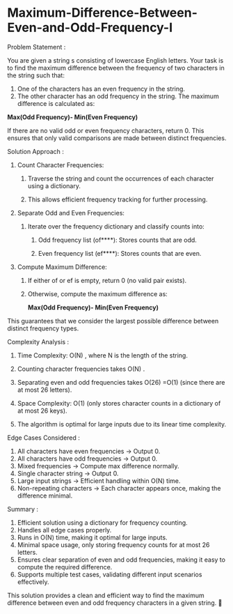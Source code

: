 # Maximum-Difference-Between-Even-and-Odd-Frequency-I

Problem Statement :


You are given a string s consisting of lowercase English letters. Your task is to find the maximum difference between the frequency of two characters in the string such that:
1. One of the characters has an even frequency in the string.
2. The other character has an odd frequency in the string.
The maximum difference is calculated as:

**Max(Odd Frequency)- Min(Even Frequency)**

If there are no valid odd or even frequency characters, return 0. This ensures that only valid comparisons are made between distinct frequencies.

Solution Approach :


1. Count Character Frequencies:

    1. Traverse the string and count the occurrences of each character using a dictionary.
  
    2. This allows efficient frequency tracking for further processing.

2. Separate Odd and Even Frequencies:

   1. Iterate over the frequency dictionary and classify counts into:

        1. Odd frequency list (of****): Stores counts that are odd.

        2. Even frequency list (ef****): Stores counts that are even.

3. Compute Maximum Difference:

   1. If either of or ef is empty, return 0 (no valid pair exists).
   2. Otherwise, compute the maximum difference as:

      **Max(Odd Frequency)- Min(Even Frequency)**

This guarantees that we consider the largest possible difference between distinct frequency types.

Complexity Analysis :

1. Time Complexity: O(N) , where N is the length of the string.

1. Counting character frequencies takes O(N) .

2. Separating even and odd frequencies takes O(26) =O(1) (since there are at most 26 letters).

2. Space Complexity: O(1) (only stores character counts in a dictionary of at most 26 keys).
3. The algorithm is optimal for large inputs due to its linear time complexity.

Edge Cases Considered :


1. All characters have even frequencies → Output 0.
2. All characters have odd frequencies → Output 0.
3. Mixed frequencies → Compute max difference normally.
4. Single character string → Output 0.
5. Large input strings → Efficient handling within O(N) time.
6. Non-repeating characters → Each character appears once, making the difference minimal.

Summary :


1. Efficient solution using a dictionary for frequency counting.
2. Handles all edge cases properly.
3. Runs in O(N) time, making it optimal for large inputs.
4. Minimal space usage, only storing frequency counts for at most 26 letters.
5. Ensures clear separation of even and odd frequencies, making it easy to compute the required difference.
6. Supports multiple test cases, validating different input scenarios effectively.

This solution provides a clean and efficient way to find the maximum difference between even and odd frequency characters in a given string. 🚀

